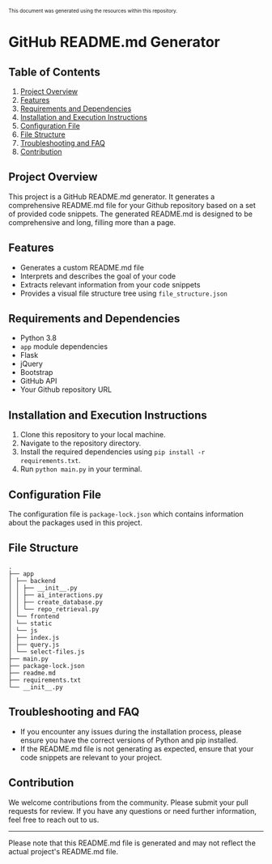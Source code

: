 <sup><sub>This document was generated using the resources within this repository.</sup></sub>

# GitHub README.md Generator

## Table of Contents
1. [Project Overview](#project-overview)
2. [Features](#features)
3. [Requirements and Dependencies](#requirements-and-dependencies)
4. [Installation and Execution Instructions](#installation-and-execution-instructions)
5. [Configuration File](#configuration-file)
6. [File Structure](#file-structure)
7. [Troubleshooting and FAQ](#troubleshooting-and-faq)
8. [Contribution](#contribution)

## Project Overview
This project is a GitHub README.md generator. It generates a comprehensive README.md file for your Github repository based on a set of provided code snippets. The generated README.md is designed to be comprehensive and long, filling more than a page.

## Features
- Generates a custom README.md file
- Interprets and describes the goal of your code
- Extracts relevant information from your code snippets
- Provides a visual file structure tree using `file_structure.json`

## Requirements and Dependencies
- Python 3.8
- `app` module dependencies
- Flask
- jQuery
- Bootstrap
- GitHub API
- Your Github repository URL

## Installation and Execution Instructions
1. Clone this repository to your local machine.
2. Navigate to the repository directory.
3. Install the required dependencies using `pip install -r requirements.txt`.
4. Run `python main.py` in your terminal.

## Configuration File
The configuration file is `package-lock.json` which contains information about the packages used in this project.

## File Structure
```
.
├── app
│ ├── backend
│ │ ├── __init__.py
│ │ ├── ai_interactions.py
│ │ ├── create_database.py
│ │ └── repo_retrieval.py
│ └── frontend
│ └── static
│ └── js
│ ├── index.js
│ ├── query.js
│ └── select-files.js
├── main.py
├── package-lock.json
├── readme.md
├── requirements.txt
└── __init__.py
```

## Troubleshooting and FAQ
- If you encounter any issues during the installation process, please ensure you have the correct versions of Python and pip installed.
- If the README.md file is not generating as expected, ensure that your code snippets are relevant to your project.

## Contribution
We welcome contributions from the community. Please submit your pull requests for review. If you have any questions or need further information, feel free to reach out to us.

---
Please note that this README.md file is generated and may not reflect the actual project's README.md file.
